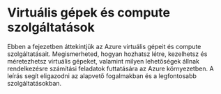 # Virtuális gépek és compute szolgáltatások

Ebben a fejezetben áttekintjük az Azure virtuális gépeit és compute szolgáltatásait. Megismerheted, hogyan hozhatsz létre, kezelhetsz és méretezhetsz virtuális gépeket, valamint milyen lehetőségek állnak rendelkezésre számítási feladatok futtatására az Azure környezetben. A leírás segít eligazodni az alapvető fogalmakban és a legfontosabb szolgáltatásokban.
